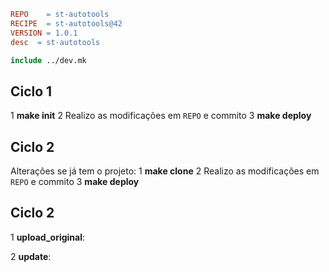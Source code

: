 ```Makefile
REPO    = st-autotools
RECIPE  = st-autotools@42
VERSION = 1.0.1
desc  = st-autotools

include ../dev.mk
```

## Ciclo 1

1 **make init**
2 Realizo as modificações em `REPO` e commito
3 **make deploy**


## Ciclo 2
Alterações se já tem o projeto:
1 **make clone**
2 Realizo as modificações em `REPO` e commito
3 **make deploy**


## Ciclo 2
1  **upload_original**:

2  **update**:
